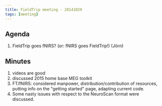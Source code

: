 ```yaml
---
title: FieldTrip meeting - 20141029
tags: [meeting]
---
```


## Agenda

1. FieldTrip goes fNIRS? (or: fNIRS goes FieldTrip!) (Jörn)

## Minutes

1. videos are good
2. discussed 2015 home base MEG toolkit
3. FT/fNIRS: considered manpower, distribution/contribution of resources, putting info on the "getting started" page, adapting current code.
4. Some nasty issues with respect to the NeuroScan format were discussed.
